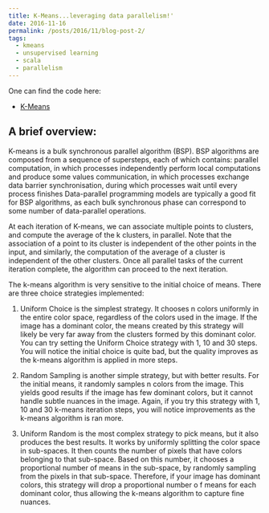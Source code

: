 ```yaml
---
title: K-Means...leveraging data parallelism!'
date: 2016-11-16
permalink: /posts/2016/11/blog-post-2/
tags:
  - kmeans
  - unsupervised learning
  - scala
  - parallelism
---
```


One can find the code here:

* [K-Means](https://github.com/ahlusar1989/kmeans)

A brief overview: 
------

K-means is a bulk synchronous parallel algorithm (BSP). BSP algorithms are composed from a sequence of supersteps, each of which contains: parallel computation, in which processes independently perform local computations and produce some values communication, in which processes exchange data barrier synchronisation, during which processes wait until every process finishes Data-parallel programming models are typically a good fit for BSP algorithms, as each bulk synchronous phase can correspond to some number of data-parallel operations.

At each iteration of K-means, we can associate multiple points to clusters, and compute the average of the k clusters, in parallel. Note that the association of a point to its cluster is independent of the other points in the input, and similarly, the computation of the average of a cluster is independent of the other clusters. Once all parallel tasks of the current iteration complete, the algorithm can proceed to the next iteration.

The k-means algorithm is very sensitive to the initial choice of means. There are three choice strategies implemented:

1. Uniform Choice is the simplest strategy. It chooses n colors uniformly in the entire color space, regardless of the colors used in the image. If the image has a dominant color, the means created by this strategy will likely be very far away from the clusters formed by this dominant color. You can try setting the Uniform Choice strategy with 1, 10 and 30 steps. You will notice the initial choice is quite bad, but the quality improves as the k-means algorithm is applied in more steps.

2. Random Sampling is another simple strategy, but with better results. For the initial means, it randomly samples n colors from the image. This yields good results if the image has few dominant colors, but it cannot handle subtle nuances in the image. Again, if you try this strategy with 1, 10 and 30 k-means iteration steps, you will notice improvements as the k-means algorithm is ran more.

3. Uniform Random is the most complex strategy to pick means, but it also produces the best results. It works by uniformly splitting the color space in sub-spaces. It then counts the number of pixels that have colors belonging to that sub-space. Based on this number, it chooses a proportional number of means in the sub-space, by randomly sampling from the pixels in that sub-space. Therefore, if your image has dominant colors, this strategy will drop a proportional number o f means for each dominant color, thus allowing the k-means algorithm to capture fine nuances.